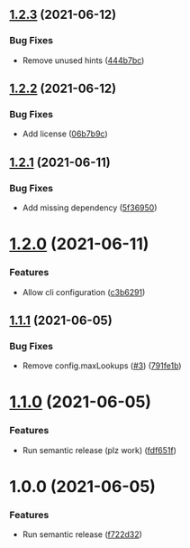 ## [1.2.3](https://github.com/lachiejames/code-review-leaderboard/compare/v1.2.2...v1.2.3) (2021-06-12)


### Bug Fixes

* Remove unused hints ([444b7bc](https://github.com/lachiejames/code-review-leaderboard/commit/444b7bccd379969efdada54b5efa7597bed726b1))

## [1.2.2](https://github.com/lachiejames/code-review-leaderboard/compare/v1.2.1...v1.2.2) (2021-06-12)


### Bug Fixes

* Add license ([06b7b9c](https://github.com/lachiejames/code-review-leaderboard/commit/06b7b9cd993dded863526049f90571ce33e11173))

## [1.2.1](https://github.com/lachiejames/code-review-leaderboard/compare/v1.2.0...v1.2.1) (2021-06-11)


### Bug Fixes

* Add missing dependency ([5f36950](https://github.com/lachiejames/code-review-leaderboard/commit/5f36950e225013c5c6097fa3a7e0c12567bc13e4))

# [1.2.0](https://github.com/lachiejames/code-review-leaderboard/compare/v1.1.1...v1.2.0) (2021-06-11)


### Features

* Allow cli configuration ([c3b6291](https://github.com/lachiejames/code-review-leaderboard/commit/c3b6291f64eee33c83abd16702737882f893ce8e))

## [1.1.1](https://github.com/lachiejames/code-review-leaderboard/compare/v1.1.0...v1.1.1) (2021-06-05)


### Bug Fixes

* Remove config.maxLookups ([#3](https://github.com/lachiejames/code-review-leaderboard/issues/3)) ([791fe1b](https://github.com/lachiejames/code-review-leaderboard/commit/791fe1bacb7256908cf80eb4eb9c06e5d7b044ac))

# [1.1.0](https://github.com/lachiejames/code-review-leaderboard/compare/v1.0.0...v1.1.0) (2021-06-05)


### Features

* Run semantic release (plz work) ([fdf651f](https://github.com/lachiejames/code-review-leaderboard/commit/fdf651f0543184d59478a2aa8410a66f684b02b6))

# 1.0.0 (2021-06-05)


### Features

* Run semantic release ([f722d32](https://github.com/lachiejames/code-review-leaderboard/commit/f722d3269853f24338deb8fb997aec350acbc738))
